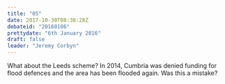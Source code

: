 ```yaml
---
title: "05"
date: 2017-10-30T08:38:28Z
debateid: "20160106"
prettydate: "6th January 2016"
draft: false
leader: "Jeremy Corbyn"
---
```


What about the Leeds scheme? In 2014, Cumbria was denied funding for flood defences and the area has been flooded again. Was this a mistake?